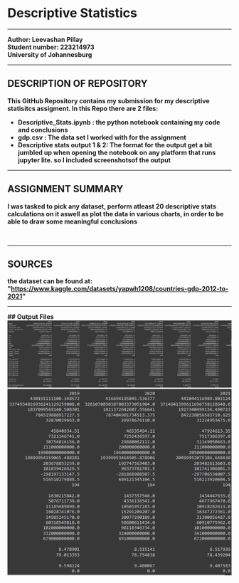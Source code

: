 # Descriptive Statistics
<hr>
<b>Author:<b/> Leevashan Pillay <br/>
<b>Student number:<b/> 223214973 <br/>
<b> University of Johannesburg</b> <br/>
<hr>

## DESCRIPTION OF REPOSITORY<br/>
This GitHub Repository contains my submission for my descriptive statisitcs assigment.
In this Repo there are 2 files:
* Descriptive_Stats.ipynb : the python notebook containing my code and conclusions
* gdp.csv : The data set I worked with for the assignment
* Descriptive stats output 1 & 2: The format for the output get a bit jumbled up when opening the notebook on any platform that runs jupyter lite. so I included screenshotsof the output
<hr>

## ASSIGNMENT SUMMARY<br/>
<p>I was tasked to pick any dataset, perform atleast 20 descriptive stats calculations on it aswell as plot the data in various charts, in order to be able to draw some meaningful conclusions</p><br/>
<hr>

## SOURCES
the dataset can be found at:
"https://www.kaggle.com/datasets/yapwh1208/countries-gdp-2012-to-2021"

<hr>
##  Output Files 
<img src="/descriptive stats output 1.png" alt="Alt text" title="Optional title">
<img src="/descriptive stats output 2.png" alt="Alt text" title="Optional title">
